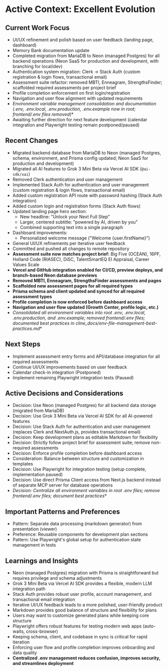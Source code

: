 # Active Context: Excellent Evolution

## Current Work Focus
- UI/UX refinement and polish based on user feedback (landing page, dashboard)
- Memory Bank documentation update
- Completed migration from MariaDB to Neon (managed Postgres) for all backend operations (Neon SaaS for production and development, with branching for local/dev)
- Authentication system migration: Clerk → Stack Auth (custom registration & login flows, transactional email)
- Assessment suite refactor: removed MBTI, Enneagram, StrengthsFinder; scaffolded required assessments per project brief
- Profile completion enforcement on first login/registration
- Navigation and user flow alignment with updated requirements
- **Environment variable management consolidation and documentation (.env, .env.local, .env.production, .env.example now in root; frontend/.env* files removed)**
- Awaiting further direction for next feature development (calendar integration and Playwright testing remain postponed/paused)

## Recent Changes
- Migrated backend database from MariaDB to Neon (managed Postgres, schema, environment, and Prisma config updated; Neon SaaS for production and development)
- Migrated all AI features to Grok 3 Mini Beta via Vercel AI SDK (`@ai-sdk/xai`)
- Removed Clerk authentication and user management
- Implemented Stack Auth for authentication and user management (custom registration & login flows, transactional email)
- Added custom registration API route with password hashing (Stack Auth integration)
- Added custom login and registration forms (Stack Auth flows)
- Updated landing page hero section:
  - New headline: "Unlock your Next Full Step"
  - Larger, centered subtitle: "powered by AI, driven by you"
  - Combined supporting text into a single paragraph
- Dashboard improvements:
  - Personalized welcome message ("Welcome {user.firstName}")
- General UI/UX refinements per iterative user feedback
- Committed and pushed all changes to remote repository
- **Assessment suite now matches project brief:** Big Five (OCEAN), 16PF, Holland Code (RIASEC), DiSC, TalentSmartEQ EI Appraisal, Career Values Scale
- **Vercel and GitHub integration enabled for CI/CD, preview deploys, and branch-based Neon database previews**
- **Removed MBTI, Enneagram, StrengthsFinder assessments and pages**
- **Scaffolded new assessment pages for all required types**
- **Prisma schema and client updated and synced for all required assessment types**
- **Profile completion is now enforced before dashboard access**
- **Navigation and user flow updated (Growth Center, profile logic, etc.)**
- **Consolidated all environment variables into root .env, .env.local, .env.production, and .env.example; removed frontend/.env* files; documented best practices in cline_docs/env-file-management-best-practices.md**

## Next Steps
- Implement assessment entry forms and API/database integration for all required assessments
- Continue UI/UX improvements based on user feedback
- Calendar check-in integration (Postponed)
- Implement remaining Playwright integration tests (Paused)

## Active Decisions and Considerations
- Decision: Use Neon (managed Postgres) for all backend data storage (migrated from MariaDB)
- Decision: Use Grok 3 Mini Beta via Vercel AI SDK for all AI-powered features
- Decision: Use Stack Auth for authentication and user management (replaces Clerk and NextAuth.js, provides transactional email)
- Decision: Keep development plans as editable Markdown for flexibility
- Decision: Strictly follow project brief for assessment suite; remove non-required assessments
- Decision: Enforce profile completion before dashboard access
- Consideration: Balance between structure and customization in templates
- Decision: Use Playwright for integration testing (setup complete, implementation paused)
- Decision: Use direct Prisma Client access from Next.js backend instead of separate MCP server for database operations
- **Decision: Centralize all environment variables in root .env files; remove frontend/.env* files; document best practices**

## Important Patterns and Preferences
- Pattern: Separate data processing (markdown generator) from presentation (viewer)
- Preference: Reusable components for development plan sections
- Pattern: Use Playwright's global setup for authentication state management in tests

## Learnings and Insights
- Neon (managed Postgres) migration with Prisma is straightforward but requires privilege and schema adjustments
- Grok 3 Mini Beta via Vercel AI SDK provides a flexible, modern LLM integration path
- Stack Auth provides robust user profile, account management, and transactional email integration
- Iterative UI/UX feedback leads to a more polished, user-friendly product
- Markdown provides good balance of structure and flexibility for plans
- Users may want to customize generated plans while keeping core structure
- Playwright offers robust features for testing modern web apps (auto-waits, cross-browser)
- Keeping schema, client, and codebase in sync is critical for rapid iteration
- Enforcing user flow and profile completion improves onboarding and data quality
- **Centralized .env management reduces confusion, improves security, and streamlines deployment**
